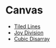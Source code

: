 # Canvas

- [Tiled Lines](/canvas/tiled-lines.html)
- [Joy Division](/canvas/joy-division.html)
- [Cubic Disarray](/canvas/cubic-disarray.html)
